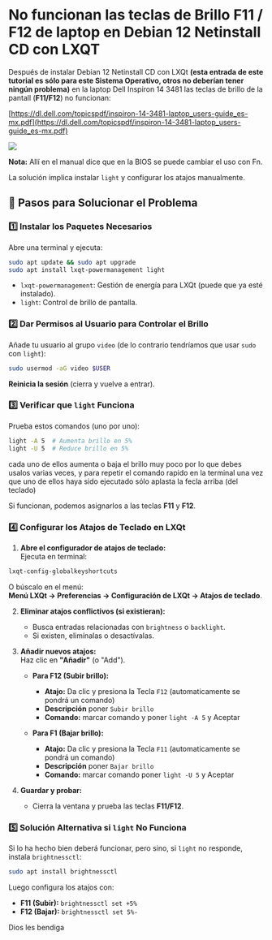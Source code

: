 # No funcionan las teclas de Brillo F11 / F12 de laptop en Debian 12 Netinstall CD con LXQT

Después de instalar Debian 12 Netinstall CD con LXQt **(esta entrada de este tutorial es sólo para este Sistema Operativo, otros no deberían tener ningún problema)** en la laptop Dell Inspiron 14 3481 las teclas de brillo de la pantall (**F11/F12**) no funcionan:

[https://dl.dell.com/topicspdf/inspiron-14-3481-laptop_users-guide_es-mx.pdf](https://dl.dell.com/topicspdf/inspiron-14-3481-laptop_users-guide_es-mx.pdf)

![](https://blogger.googleusercontent.com/img/b/R29vZ2xl/AVvXsEiZSQ42oRngPd2Sbn1-Ruj7EhLmD7ghXhv7elp7Q8J2FDvgq06FJowq08kb0fgADge4-nhIfgcMd0ykDMF0YC-Eho6aNKMz2vhMqFwtCh1lDsFotWnlsoUE3vbG4spksw1CBMnzsQ-guUJ9Ybh20RSx_ySwazGRUaKrhJqv3RS-l7mt84yq1ZjS6oSGOpE/s16000/20250716-211721%20teclas%20de%20control%20de%20brillo%20en%20Laptop%20Dell%20Inspiron%203481.png)

**Nota:** Allí en el manual dice que en la BIOS se puede cambiar el uso con Fn.

La solución implica instalar `light` y configurar los atajos manualmente.

## 📌 Pasos para Solucionar el Problema

### **1️⃣ Instalar los Paquetes Necesarios**
Abre una terminal y ejecuta:

```bash
sudo apt update && sudo apt upgrade
sudo apt install lxqt-powermanagement light
```

- `lxqt-powermanagement`: Gestión de energía para LXQt (puede que ya esté instalado).
- `light`: Control de brillo de pantalla.

### **2️⃣ Dar Permisos al Usuario para Controlar el Brillo**
Añade tu usuario al grupo `video` (de lo contrario tendríamos que usar `sudo` con `light`):

```bash
sudo usermod -aG video $USER
```
**Reinicia la sesión** (cierra y vuelve a entrar).

### **3️⃣ Verificar que `light` Funciona**
Prueba estos comandos (uno por uno):

```bash
light -A 5  # Aumenta brillo en 5%
light -U 5  # Reduce brillo en 5%
```
cada uno de ellos aumenta o baja el brillo muy poco por lo que debes usalos varias veces, y para repetir el comando rapido en la terminal una vez que uno de ellos haya sido ejecutado sólo aplasta la fecla arriba (del teclado)

Si funcionan, podemos asignarlos a las teclas **F11** y **F12**.

### **4️⃣ Configurar los Atajos de Teclado en LXQt**
1. **Abre el configurador de atajos de teclado:**  
   Ejecuta en terminal:

```bash
lxqt-config-globalkeyshortcuts
```

   O búscalo en el menú:  
   **Menú LXQt → Preferencias → Configuración de LXQt → Atajos de teclado**.

2. **Eliminar atajos conflictivos (si existieran):**  
   - Busca entradas relacionadas con `brightness` o `backlight`.  
   - Si existen, elimínalas o desactívalas.

3. **Añadir nuevos atajos:**  
   Haz clic en **"Añadir"** (o "Add").  
   
   - **Para F12 (Subir brillo):**  
     - **Atajo:** Da clic y presiona la Tecla `F12` (automaticamente se pondrá un comando)
     - **Descripción** poner `Subir brillo`
     - **Comando:** marcar comando y poner `light -A 5`  y Aceptar

     
   - **Para F1 (Bajar brillo):**  
     - **Atajo:** Da clic y presiona la Tecla `F11` (automaticamente se pondrá un comando)
     - **Descripción** poner `Bajar brillo`
     - **Comando:** marcar comando poner `light -U 5` y Aceptar


4. **Guardar y probar:**  
   - Cierra la ventana y prueba las teclas **F11/F12**.

### **5️⃣ Solución Alternativa si `light` No Funciona**
Si lo ha hecho bien deberá funcionar, pero sino, si `light` no responde, instala `brightnessctl`:

```bash
sudo apt install brightnessctl
```

Luego configura los atajos con:

- **F11 (Subir):** `brightnessctl set +5%`  
- **F12 (Bajar):** `brightnessctl set 5%-`  

Dios les bendiga